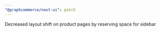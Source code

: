 ```yaml
---
"@graphcommerce/next-ui": patch
---
```


Decreased layout shift on product pages by reserving space for sidebar
